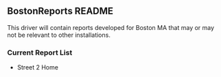 ## BostonReports README

This driver will contain reports developed for Boston MA that may or may not be relevant to other installations.

### Current Report List
* Street 2 Home
